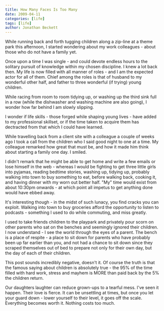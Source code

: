 ```yaml
---
title: How Many Faces Is Too Many
date: 2009-04-11
categories: [life]
tags: [life]
author: Jonathan Beckett
---
```


While running back and forth tugging children along a zip-line at a theme park this afternoon, I started wondering about my work colleagues - about those who do not have a family yet.

Once upon a time I was single - and could devote endless hours to the solitary pursuit of knowledge within my chosen discipline. I knew a lot back then. My life is now filled with all manner of roles - and I am the expected actor for all of them. Chief among the roles is that of husband to my wonderful other half, and father to three wonderful (if trying) young children.

While racing from room to room tidying up, or washing up the third sink full in a row (while the dishwasher and washing machine are also going), I wonder how far behind I am slowly slipping.

I wonder if life skills - those forged while shaping young lives - have added to my professional skillset, or if the time taken to acquire them has dectracted from that which I could have learned.

While travelling back from a client site with a colleague a couple of weeks ago I took a call from the children who I said good night to one at a time. My colleague remarked how great that must be, and how it made him think about starting a family one day. I smiled.

I didn't remark that he might be able to get home and write a few emails or lose himself in the web - whereas I would be fighting to get three little girls into pyjamas, reading bedtime stories, washing up, tidying up, probably walking into town to buy something to eat, before walking back, cooking it, and having dinner with my worn out better half. "My" time would exist from about 10:30pm onwards - at which point all impetus to get anything done would have ebbed away.

It's interesting though - in the midst of such lunacy, you find cracks you can exploit. Walking into town to buy groceries afford the opportunity to listen to podcasts - something I used to do while commuting, and miss greatly.

I used to take friends children to the playpark and privately pour scorn on other parents who sat on the benches and seemingly ignored their children. I now understand - I see the world through the eyes of a parent. The bench is a place of respite - a place to sit down for parents who have probably been up far earlier than you, and not had a chance to sit down since they scraped themselves out of bed to prepare not only for their own day, but the day of each of their children.

This post sounds incredibly negative, doesn't it. Of course the truth is that the famous saying about children is absolutely true - the 95% of the time filled with hard work, stress and mayhem is MORE than paid back by the 5% the children return.

Our daughters laughter can reduce grown-ups to a tearful mess. I've seen it happen. Their love is fierce. It can be unsettling at times, but once you let your guard down - lower yourself to their level, it goes off the scale. Everything becomes worth it. Nothing costs too much.